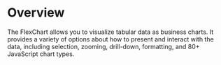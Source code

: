 Overview
======================

The FlexChart allows you to visualize tabular data as business charts. It provides a variety of options about how to present and interact with the data, including selection, zooming, drill-down, formatting, and 80+ JavaScript chart types.